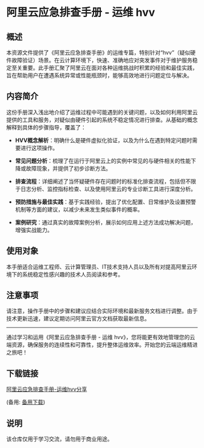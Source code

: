 # 阿里云应急排查手册 - 运维 hvv

## 概述

本资源文件提供了《阿里云应急排查手册》的运维专篇，特别针对“hvv”（疑似硬件故障验证）场景。在云计算环境下，快速、准确地应对突发事件对于维护服务稳定至关重要。此手册汇聚了阿里云在面对各种运维挑战时积累的经验和最佳实践，旨在帮助用户在遭遇系统异常或性能瓶颈时，能够高效地进行问题定位与解决。

## 内容简介

这份手册深入浅出地介绍了运维过程中可能遇到的关键问题，以及如何利用阿里云提供的工具和服务，对疑似由硬件引起的系统不稳定情况进行排查。从基础的概念解释到具体的步骤指导，覆盖了：

- **HVV概念解析**：明确什么是硬件虚拟化验证，以及为什么在遇到特定问题时需要进行这项操作。
  
- **常见问题分析**：梳理了在运行于阿里云上的实例中常见的与硬件相关的性能下降或故障现象，并提供了初步诊断方法。
  
- **排查流程**：详细阐述了当怀疑硬件存在问题时的标准化排查流程，包括但不限于日志分析、监控指标检查、以及使用阿里云的专业诊断工具进行深度分析。
  
- **预防措施与最佳实践**：基于实践经验，提出了优化配置、日常维护及设置预警机制等方面的建议，以减少未来发生类似事件的概率。

- **案例研究**：通过真实的故障案例分析，展示如何应用上述方法成功解决问题，增强实战能力。

## 使用对象

本手册适合运维工程师、云计算管理员、IT技术支持人员以及所有对提高阿里云环境下的系统稳定性感兴趣的技术人员阅读和参考。

## 注意事项

请注意，操作手册中的步骤和建议应结合实际环境和最新服务文档进行调整。由于技术更新迅速，建议定期访问阿里云官方文档获取最新信息。

---

通过学习和运用《阿里云应急排查手册 - 运维 hvv》，您将能更有效地管理您的云端资源，确保服务的连续性和可靠性，提升整体运维效率。开始您的云端运维精进之旅吧！

## 下载链接
[阿里云应急排查手册-运维hvv分享](https://pan.quark.cn/s/9a0faef11385) 

(备用: [备用下载](https://pan.baidu.com/s/1IqdPRXvByqGGeA__-Hx-4w?pwd=1234))

## 说明

该仓库仅用于学习交流，请勿用于商业用途。
